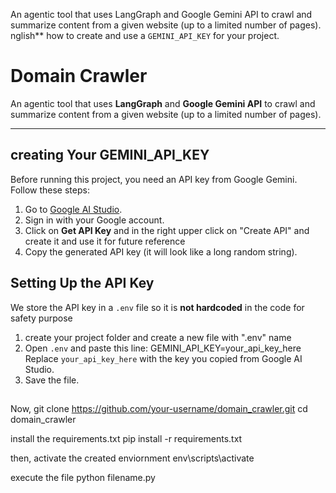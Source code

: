 An agentic tool that uses LangGraph and Google Gemini API to crawl and summarize content from a given website (up to a limited number of pages).
nglish** how to create and use a `GEMINI_API_KEY` for your project.

# Domain Crawler
An agentic tool that uses **LangGraph** and **Google Gemini API** to crawl and summarize content from a given website (up to a limited number of pages).

---

## creating Your GEMINI_API_KEY
Before running this project, you need an API key from Google Gemini. Follow these steps:
1. Go to [Google AI Studio](https://aistudio.google.com/).
2. Sign in with your Google account.
3. Click on **Get API Key** and in the right upper click on "Create API" and create it and use it for future reference
4. Copy the generated API key (it will look like a long random string).

   
## Setting Up the API Key

We store the API key in a `.env` file so it is **not hardcoded** in the code for safety purpose
1. create your project folder and create a new file with ".env" name
2. Open `.env` and paste this line:
   GEMINI_API_KEY=your_api_key_here
   Replace `your_api_key_here` with the key you copied from Google AI Studio.
3. Save the file.

##
Now, 
git clone https://github.com/your-username/domain_crawler.git
cd domain_crawler

install the requirements.txt
pip install -r requirements.txt

then, activate the created enviornment
env\scripts\activate

execute the file
python filename.py
